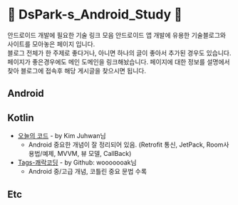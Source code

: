 #   🌟 DsPark-s_Android_Study 🌟
 안드로이드 개발에 필요한 기술 링크 모음
 안드로이드 앱 개발에 유용한 기술블로그와 사이트를 모아놓은 페이지 입니다.  
 블로그 전체가 한 주제로 좋다거나, 아니면 하나의 글이 좋아서 추가된 경우도 있습니다.   
 페이지가 좋은경우에도 메인 도메인을 링크해놨습니다. 페이지에 대한 정보를 설명에서 찾아 블로그에 접속후 해당 게시글을 찾으시면 됩니다.

## Android


## Kotlin

* [오늘의 코드](https://todaycode.tistory.com/) - by Kim Juhwan님 
  - Android 중요한 개념이 잘 정리되어 있음. (Retrofit 통신, JetPack, Room사용법/예제, MVVM, 뷰 모델, CallBack) 
* [Tags-쾌락코딩](https://wooooooak.github.io/blog/tags/) - by Github: wooooooak님
  - Android 중/고급 개념, 코틀린 중요 문법 수록

## Etc

